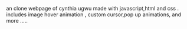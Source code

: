 an clone webpage of cynthia ugwu made with javascript,html and css . includes image hover animation , custom cursor,pop up animations, and more .....
